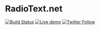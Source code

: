 # RadioText.net

[![Build Status](https://dev.azure.com/orneholm/RadioText.net/_apis/build/status/RadioText.net?branchName=master)](https://dev.azure.com/orneholm/RadioText.net/_build/latest?definitionId=10&branchName=master)
[![Live demo](https://img.shields.io/static/v1?label=Demo&message=Try%20out%20the%20live%20demo&color=#17547a)](https://RadioText.net/)
[![Twitter Follow](https://img.shields.io/badge/Twitter-@PeterOrneholm-blue.svg?logo=twitter)](https://twitter.com/PeterOrneholm)